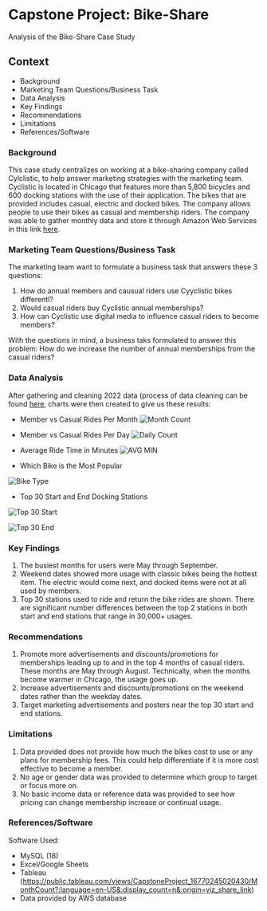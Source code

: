 # Capstone Project: Bike-Share
Analysis of the Bike-Share Case Study

## Context
* Background  
* Marketing Team Questions/Business Task
* Data Analysis
* Key Findings
* Recommendations
* Limitations
* References/Software

### Background
This case study centralizes on working at a bike-sharing company called Cylclistic, to help answer marketing strategies with the marketing team. Cyclistic is located in Chicago that features more than 5,800 bicycles and 600 docking stations with the use of their application. The bikes that are provided includes casual, electric and docked bikes. The company allows people to use their bikes as casual and membership riders. The company was able to gather monthly data and store it through Amazon Web Services in this link [here](https://divvy-tripdata.s3.amazonaws.com/index.html).

### Marketing Team Questions/Business Task
The marketing team want to formulate a business task that answers these 3 questions:
1. How do annual members and causual riders use Cyyclistic bikes differentl?
2. Would casual riders buy Cyclistic annual memberships?
3. How can Cyclistic use digital media to influence casual riders to become members?

With the questions in mind, a business taks formulated to answer this problem: How do we increase the number of annual memberships from the casual riders?

### Data Analysis
After gathering and cleaning 2022 data (process of data cleaning can be found [here](https://github.com/jo3kim/Capstone-Project/blob/main/Cleaning2Ways_README.md), charts were then created to give us these results:

* Member vs Casual Rides Per Month
![Month Count](https://user-images.githubusercontent.com/123437423/221058561-b3af0c42-662e-4ea8-a82f-bc9dacf005ab.png)


* Member vs Casual Rides Per Day
![Daily Count](https://user-images.githubusercontent.com/123437423/221058598-819a0b1e-f54e-4399-85a9-a21af74b1f2e.png)


* Average Ride Time in Minutes
![AVG MIN](https://user-images.githubusercontent.com/123437423/221058619-066aecfe-af73-4c02-90ab-2ff0460d8ec1.png)


* Which Bike is the Most Popular

![Bike Type](https://user-images.githubusercontent.com/123437423/221058643-b26c1a60-2737-4a81-aff6-221abece7dce.png)


* Top 30 Start and End Docking Stations


![Top 30 Start](https://user-images.githubusercontent.com/123437423/221061537-5cd3725d-c430-43f7-b655-3bcb95181072.png)


![Top 30 End](https://user-images.githubusercontent.com/123437423/221061559-473db355-9796-4140-a3f3-21b33286ccd5.png)


### Key Findings
1. The busiest months for users were May through September.
2. Weekend dates showed more usage with classic bikes being the hottest item. The electric would come next, and docked items were not at all used by members.
3. Top 30 stations used to ride and return the bike rides are shown. There are significant number differences between the top 2 stations in both start and end stations that range in 30,000+ usages. 

### Recommendations
1. Promote more advertisements and discounts/promotions for memberships leading up to and in the top 4 months of casual riders. These months are May through August. Technically, when the months become warmer in Chicago, the usage goes up.
2. Increase advertisements and discounts/promotions on the weekend dates rather than the weekday dates.
3. Target marketing advertisements and posters near the top 30 start and end stations.

### Limitations
1. Data provided does not provide how much the bikes cost to use or any plans for membership fees. This could help differentiate if it is more cost effective to become a member. 
2. No age or gender data was provided to determine which group to target or focus more on.
3. No basic income data or reference data was provided to see how pricing can change membership increase or continual usage.

### References/Software
Software Used:
* MySQL (18)
* Excel/Google Sheets
* Tableau (https://public.tableau.com/views/CapstoneProject_16770245020430/MonthCount?:language=en-US&:display_count=n&:origin=viz_share_link)
* Data provided by AWS database

